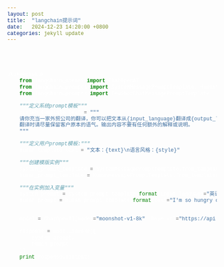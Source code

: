 ```yaml
---
layout: post
title:  "langchain提示词"
date:   2024-12-23 14:20:00 +0800
categories: jekyll update
---
```


<style>
    code, pre {
        font-family: 'Courier New', monospace;
        color: #ffffff; /* 字体颜色为白色 */
        background-color: #2d2d30; /* VSCode的深色主题背景色 */
        padding: 16px; /* 给代码块增加一些内边距 */
        margin: 10px 0; /* 在代码块周围增加外边距 */
        display: block; /* 确保pre元素以块级元素显示 */
        overflow-x: auto; /* 如果代码过长，允许横向滚动 */
    }
</style>

```python
okokokokokok
    from langchain_openai import ChatOpenAI
    from langchain.prompts import SystemMessagePromptTemplate, HumanMessagePromptTemplate, AIMessagePromptTemplate
    from langchain.prompts import FewShotChatMessagePromptTemplate

    """定义系统prompt模板"""
    system_template_text = """
    请你充当一家外贸公司的翻译，你可以把文本从{input_language}翻译成{output_language}
    翻译时请尽量保留客户原本的语气。输出内容不要有任何额外的解释或说明。
    """

    """定义用户prompt模板:"""
    human_template_text = "文本：{text}\n语言风格：{style}"

    """创建模版实例"""
    system_prompt_template = SystemMessagePromptTemplate.from_template(system_template_text)
    human_prompt_template = HumanMessagePromptTemplate.from_template(human_template_text)

    """在实例加入变量"""
    system_prompt = system_prompt_template.format(input_language="英语", output_language="中文")
    human_prompt = human_prompt_template.format(text="I'm so hungry could eat a horse", style="文言文")


    model = ChatOpenAI(model="moonshot-v1-8k", base_url="https://api.moonshot.cn/v1")

    response = model.invoke([
        system_prompt,
        human_prompt
    ])
    print(response.content)
```
